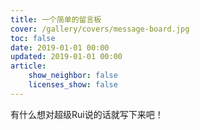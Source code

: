 ```yaml
---
title: 一个简单的留言板
cover: /gallery/covers/message-board.jpg
toc: false
date: 2019-01-01 00:00
updated: 2019-01-01 00:00
article:
    show_neighbor: false
    licenses_show: false
---
```

有什么想对超级Rui说的话就写下来吧！